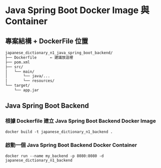 # Java Spring Boot Docker Image 與 Container
## 專案結構 + DockerFile 位置
```txt
japanese_dictionary_n1_java_spring_boot_backend/
├── Dockerfile      ← 建議放這裡
├── pom.xml
├── src/
│   └── main/
│       └── java/...
│       └── resources/
└── target/
    └── app.jar
```
## Java Spring Boot Backend
### 根據 Dockerfile 建立 Java Spring Boot Backend Docker Image
```shell
docker build -t japanese_dictionary_n1_backend .
```
### 啟動一個 Java Spring Boot Backend Docker Container
```shell
docker run --name my_backend -p 8080:8080 -d japanese_dictionary_n1_backend
```